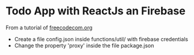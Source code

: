 # Todo App with ReactJs an Firebase

From a tutorial of [freecodecom.org](https://www.freecodecamp.org/news/how-to-build-a-todo-application-using-reactjs-and-firebase/)

- Create a file config.json inside functions/util/ with firebase credentials
- Change the property 'proxy' inside the file package.json
